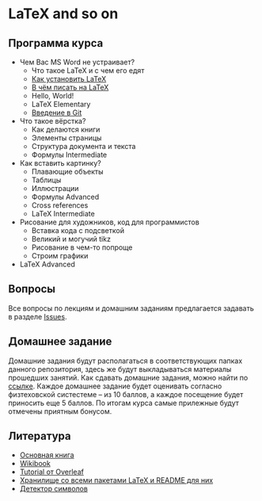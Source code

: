 # LaTeX and so on
## Программа курса
* Чем Вас MS Word не устраивает?
 	* Что такое LaTeX и с чем его едят
 	* [Как установить LaTeX](https://www.latex-project.org)
 	* [В чём писать на LaTeX](http://www.xm1math.net/texmaker/)
 	* Hello, World!
 	* LaTeX Elementary
 	* [Введение в Git](https://git-scm.com/book/ru/v1/Введение-О-контроле-версий)
* Что такое вёрстка?
	* Как делаются книги
	* Элементы страницы
	* Структура документа и текста
	* Формулы Intermediate
* Как вставить картинку?
	* Плавающие объекты
	* Таблицы
	* Иллюстрации
	* Формулы Advanced
	* Cross references
	* LaTeX Intermediate
* Рисование для художников, код для программистов
	* Вставка кода с подсветкой
	* Великий и могучий tikz
	* Рисование в чем-то попроще
	* Строим графики
* LaTeX Advanced

## Вопросы
Все вопросы по лекциям и домашним заданиям предлагается задавать в разделе [Issues](https://github.com/mipt-diht/lecture/issues).

## Домашнее задание
Домашние задания будут располагаться в соответствующих папках данного репозитория, здесь же будут выкладываться материалы прошедших занятий. Как сдавать домашние задания, можно найти по [ссылке](https://github.com/mipt-diht/homework/issues/1). Каждое домашнее задание будет оценивать согласно физтеховской систестеме – из 10 баллов, а каждое посещение будет приносить еще 5 баллов. По итогам курса самые прилежные будут отмечены приятным бонусом.


## Литература
* [Основная книга](https://www.mccme.ru/free-books/llang/newllang.pdf)
* [Wikibook](https://en.wikibooks.org/wiki/LaTeX)
* [Tutorial от Overleaf](https://ru.overleaf.com/learn/latex/Tutorials)
* [Хранилище со всеми пакетами LaTeX и README для них](https://ctan.org)
* [Детектор символов](http://detexify.kirelabs.org/classify.html)
